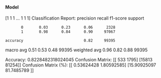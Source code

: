 #### Model
[1 1 1 ... 1 1 1]
Classification Report:
              precision    recall  f1-score   support

           0       0.03      0.23      0.06      2328
           1       0.98      0.84      0.90     97067

    accuracy                           0.82     99395
   macro avg       0.51      0.53      0.48     99395
weighted avg       0.96      0.82      0.88     99395

Accuracy: 0.8228482318024045
Confusion Matrix:
[[  533  1795]
 [15813 81254]]
Confusion Matrix (%):
[[ 0.53624428  1.80592585]
 [15.90925097 81.7485789 ]]
